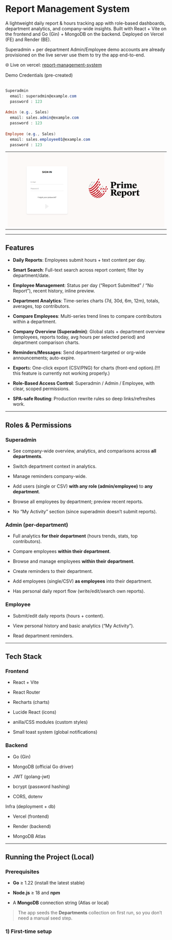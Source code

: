 # Report Management System

A lightweight daily report & hours tracking app with role-based dashboards, department analytics, and company-wide insights. Built with React + Vite on the frontend and Go (Gin) + MongoDB on the backend. Deployed on Vercel (FE) and Render (BE).


Superadmin + per department Admin/Employee demo accounts are already provisioned on the live server use them to try the app end-to-end.

🌐 Live on vercel: [report-management-system](https://report-management-system-one.vercel.app)

Demo Credentials (pre-created)

```powershell

Superadmin
  email: superadmin@example.com
  password : 123

Admin (e.g., Sales)
  email: sales.admin@example.com
  password : 123

Employee (e.g., Sales)
  email: sales.employee01@example.com
  password : 123

```


<table>
  <tr>
    <td><img src="images/1.png" width="1000"></td>
  </tr>
</table>


---

## Features 

- **Daily Reports**: Employees submit hours + text content per day.

- **Smart Search**: Full-text search across report content; filter by department/date.

- **Employee Management**: Status per day (“Report Submitted” / “No Report”), recent history, inline preview.

- **Department Analytics**: Time-series charts (7d, 30d, 6m, 12m), totals, averages, top contributors.

- **Compare Employees**: Multi-series trend lines to compare contributors within a department.

- **Company Overview (Superadmin)**: Global stats + department overview (employees, reports today, avg hours per selected period) and department comparison charts.

- **Reminders/Messages**: Send department-targeted or org-wide announcements; auto-expire.

- **Export**s: One-click export (CSV/PNG) for charts (front-end option).(!!! this feature is currently not working properly.)

- **Role-Based Access Control**: Superadmin / Admin / Employee, with clear, scoped permissions.

- **SPA-safe Routing**: Production rewrite rules so deep links/refreshes work.


---


## Roles & Permissions

### Superadmin

  - See company-wide overview, analytics, and comparisons across **all departments**.
  
  - Switch department context in analytics.
  
  - Manage reminders company-wide.
  
  - Add users (single or CSV) **with any role (admin/employee)** to **any department**.
  
  - Browse all employees by department; preview recent reports.
  
  - No “My Activity” section (since superadmin doesn’t submit reports).

### Admin (per-department)

  - Full analytics **for their department** (hours trends, stats, top contributors).
  
  - Compare employees **within their department**.
  
  - Browse and manage employees **within their department**.
  
  - Create reminders to their department.
  
  - Add employees (single/CSV) **as employees** into their department.
  
  - Has personal daily report flow (write/edit/search own reports).

### Employee

  - Submit/edit daily reports (hours + content).
  
  - View personal history and basic analytics (“My Activity”).
  
  - Read department reminders.


---

## Tech Stack

### Frontend
  
  - React + Vite
  
  - React Router
  
  - Recharts (charts)
  
  - Lucide React (icons)
  
  - anilla/CSS modules (custom styles)
  
  - Small toast system (global notifications)

### Backend

- Go (Gin)

- MongoDB (official Go driver)

- JWT (golang-jwt)

- bcrypt (password hashing)

- CORS, dotenv

Infra (deployment + db)

- Vercel (frontend)

- Render (backend)

- MongoDB Atlas


---

## Running the Project (Local)

### Prerequisites

- **Go** ≥ 1.22 (install the latest stable)

- **Node.js** ≥ 18 and **npm**

- A **MongoDB** connection string (Atlas or local)

> The app seeds the **Departments** collection on first run, so you don’t need a manual seed step.

### 1) First-time setup















